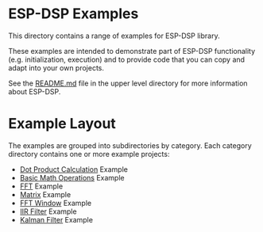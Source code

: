 # ESP-DSP Examples

This directory contains a range of examples for ESP-DSP library.

These examples are intended to demonstrate part of ESP-DSP functionality (e.g. initialization, execution) and to provide code that you can copy and adapt into your own projects.

See the [README.md](../README.md) file in the upper level directory for more information about ESP-DSP.

# Example Layout

The examples are grouped into subdirectories by category. Each category directory contains one or more example projects:

* [Dot Product Calculation](./dotprod/README.md) Example
* [Basic Math Operations](./basic_math/README.md) Example
* [FFT](./fft/README.md) Example
* [Matrix](./matrix/README.md) Example
* [FFT Window](./fft_window/README.md) Example
* [IIR Filter](./iir/README.md) Example
* [Kalman Filter](./kalman/README.md) Example

